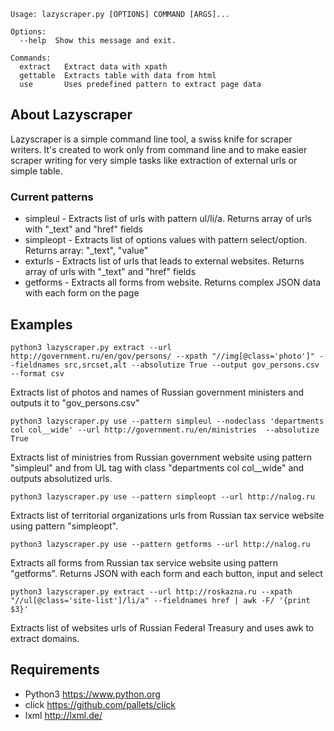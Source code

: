 ```
Usage: lazyscraper.py [OPTIONS] COMMAND [ARGS]...

Options:
  --help  Show this message and exit.

Commands:
  extract   Extract data with xpath
  gettable  Extracts table with data from html
  use       Uses predefined pattern to extract page data
```

## About Lazyscraper

Lazyscraper is a simple command line tool, a swiss knife for scraper writers. It's created to work only from command line and to make easier
scraper writing for very simple tasks like extraction of external urls or simple table.

### Current patterns
* simpleul - Extracts list of urls with pattern ul/li/a. Returns array of urls with "_text" and "href" fields
* simpleopt - Extracts list of options values with pattern select/option. Returns array: "_text", "value"
* exturls - Extracts list of urls that leads to external websites. Returns array of urls with "_text" and "href" fields
* getforms - Extracts all forms from website. Returns complex JSON data with each form on the page

## Examples

```
python3 lazyscraper.py extract --url http://government.ru/en/gov/persons/ --xpath "//img[@class='photo']" --fieldnames src,srcset,alt --absolutize True --output gov_persons.csv --format csv
```
Extracts list of photos and names of Russian government ministers and outputs it to "gov_persons.csv"

```
python3 lazyscraper.py use --pattern simpleul --nodeclass 'departments col col__wide' --url http://government.ru/en/ministries  --absolutize True
```
Extracts list of ministries from Russian government website using pattern "simpleul" and from UL tag with class "departments col col__wide" and outputs absolutized urls.

```
python3 lazyscraper.py use --pattern simpleopt --url http://nalog.ru
```
Extracts list of territorial organizations urls from Russian tax service website using pattern "simpleopt".

```
python3 lazyscraper.py use --pattern getforms --url http://nalog.ru
```
Extracts all forms from Russian tax service website using pattern "getforms". Returns JSON with each form and each button, input and select


```
python3 lazyscraper.py extract --url http://roskazna.ru --xpath "//ul[@class='site-list']/li/a" --fieldnames href | awk -F/ '{print $3}'
```
Extracts list of websites urls of Russian Federal Treasury and uses awk to extract domains.

## Requirements
* Python3 https://www.python.org
* click https://github.com/pallets/click
* lxml http://lxml.de/
